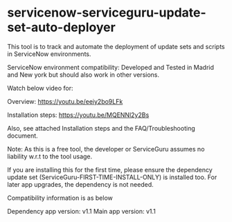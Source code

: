 # servicenow-serviceguru-update-set-auto-deployer

This tool is to track and automate the deployment of update sets and scripts in ServiceNow environments.

ServiceNow environment compatibility: Developed and Tested in Madrid and New york but should also work in other versions.

Watch below video for:

Overview: https://youtu.be/eeiy2bo9LFk

Installation steps: https://youtu.be/MQENNl2y2Bs

Also, see attached Installation steps and the FAQ/Troubleshooting document.

Note: As this is a free tool, the developer or ServiceGuru assumes no liability w.r.t to the tool usage.

If you are installing this for the first time, please ensure the dependency update set (ServiceGuru-FIRST-TIME-INSTALL-ONLY) is installed too. For later app upgrades, the dependency is not needed.

Compatibility information is as below

Dependency app version: v1.1
Main app version: v1.1
